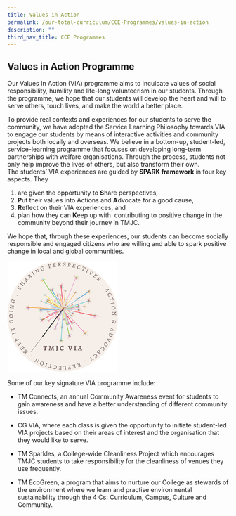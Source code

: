 ```yaml
---
title: Values in Action
permalink: /our-total-curriculum/CCE-Programmes/values-in-action
description: ""
third_nav_title: CCE Programmes
---
```

Values in Action Programme
--------------------------

  
Our Values In Action (VIA) programme aims to inculcate values of social responsibility, humility and life-long volunteerism in our students. Through the programme, we hope that our students will develop the heart and will to serve others, touch lives, and make the world a better place.  
  
To provide real contexts and experiences for our students to serve the community, we have adopted the Service Learning Philosophy towards VIA to engage our students by means of interactive activities and community projects both locally and overseas. We believe in a bottom-up, student-led, service-learning programme that focuses on developing long-term partnerships with welfare organisations. Through the process, students not only help improve the lives of others, but also transform their own.  
The students’ VIA experiences are guided by **SPARK framework** in four key aspects. They 
1. are given the opportunity to **S**hare perspectives, 
2.  **P**ut their values into Actions and **A**dvocate for a good cause, 
3. **R**eflect on their VIA experiences, and 
4. plan how they can **K**eep up with  contributing to positive change in the community beyond their journey in TMJC.  
  
We hope that, through these experiences, our students can become socially responsible and engaged citizens who are willing and able to spark positive change in local and global communities.


<img src="/images/TMJC-CCP_VIA_01.jpeg" 
     style="width:50%">
		 
Some of our key signature VIA programme include:  

*   TM Connects, an annual Community Awareness event for students to gain awareness and have a better understanding of different community issues.  
    
*   CG VIA, where each class is given the opportunity to initiate student-led VIA projects based on their areas of interest and the organisation that they would like to serve.  
      
*   TM Sparkles, a College-wide Cleanliness Project which encourages TMJC students to take responsibility for the cleanliness of venues they use frequently.

*   TM EcoGreen, a program that aims to nurture our College as stewards of the environment where we learn and practise environmental sustainability through the 4 Cs: Curriculum, Campus, Culture and Community.